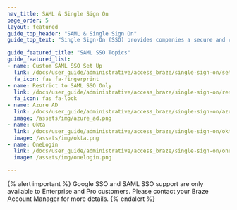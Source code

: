 ```yaml
---
nav_title: SAML & Single Sign On
page_order: 5
layout: featured
guide_top_header: "SAML & Single Sign On"
guide_top_text: "Single Sign-On (SSO) provides companies a secure and centralized way of controlling access to the Braze dashboard. In short, a single set of credentials can be used to access different applications, including Braze. <br> <br> Braze supports Google SSO support via Open ID Connect and SAML SSO which supports the latest Security Assertion Markup Language (SAML 2.0) industry standards."

guide_featured_title: "SAML SSO Topics"
guide_featured_list:
- name: Custom SAML SSO Set Up
  link: /docs/user_guide/administrative/access_braze/single-sign-on/set_up/
  fa_icon: fas fa-fingerprint
- name: Restrict to SAML SSO Only
  link: /docs/user_guide/administrative/access_braze/single-sign-on/restriction/
  fa_icon: fas fa-lock
- name: Azure AD
  link: /docs/user_guide/administrative/access_braze/single-sign-on/azure_ad/
  image: /assets/img/azure_ad.png
- name: Okta
  link: /docs/user_guide/administrative/access_braze/single-sign-on/okta/
  image: /assets/img/okta.png
- name: OneLogin
  link: /docs/user_guide/administrative/access_braze/single-sign-on/onelogin/
  image: /assets/img/onelogin.png

---
```


{% alert important %}
Google SSO and SAML SSO support are only available to Enterprise and Pro customers. Please contact your Braze Account Manager for more details.
{% endalert %}
